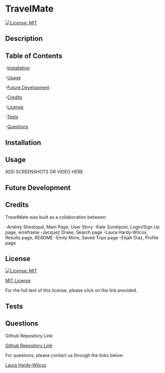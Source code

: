 # TravelMate

[![License: MIT](https://img.shields.io/badge/License-MIT-yellow.svg)](https://opensource.org/licenses/MIT)

## Description

## Table of Contents

-[Installation](#Installation)

-[Usage](#Usage)

-[Future Development](#future-development)

-[Credits](#Credits) 

-[License](#License)

-[Tests](#Tests)

-[Questions](#Questions)

## Installation

## Usage

ADD SCREENSHOTS OR VIDEO HERE

## Future Development

## Credits

TravelMate was built as a collaboration between:

-Andrey Shestopal, Main Page, User Story
-Kate Sundquist, Login/Sign Up page, wireframe
-Jacquez Drake, Search page
-Laura Hardy-Wilcox, Results page, README
-Emily More, Saved Trips page
-Elijah Diaz, Profile page

## License

[![License: MIT](https://img.shields.io/badge/License-MIT-yellow.svg)](https://opensource.org/licenses/MIT)

[MIT License](https://opensource.org/license/mit-0/)

For the full text of this license, please click on the link provided.

## Tests

## Questions

Github Repository Link:

[Github Repository Link](https://github.com/Emilymora1207/TravelMate)

For questions, please contact us through the links below:

[Laura Hardy-Wilcox](https://github.com/lhardywilcox)

